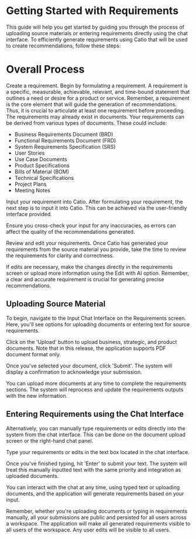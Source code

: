 # Getting Started with Requirements
This guide will help you get started by guiding you through the process of uploading source materials or entering requirements directly using the chat interface. To efficiently generate requirements using Catio that will be used to create recommendations, follow these steps:

# Overall Process
Create a requirement. Begin by formulating a requirement. A requirement is a specific, measurable, achievable, relevant, and time-bound statement that outlines a need or desire for a product or service. Remember, a requirement is the core element that will guide the generation of recommendations. Thus, it is crucial to articulate at least one requirement before proceeding. The requirements may already exist in documents. Your requirements can be derived from various types of documents. These could include:

- Business Requirements Document (BRD)
- Functional Requirements Document (FRD)
- System Requirements Specification (SRS)
- User Stories
- Use Case Documents
- Product Specifications
- Bills of Material (BOM)
- Technical Specifications
- Project Plans
- Meeting Notes


Input your requirement into Catio. After formulating your requirement, the next step is to input it into Catio. This can be achieved via the user-friendly interface provided. 

Ensure you cross-check your input for any inaccuracies, as errors can affect the quality of the recommendations generated.

Review and edit your requirements. Once Catio has generated your requirements from the source material you provide, take the time to review the requirements for clarity and correctness. 

If edits are necessary, make the changes directly in the requirements screen or upload more information using the Edit with AI option. Remember, a clear and accurate requirement is crucial for generating precise recommendations.


## Uploading Source Material
To begin, navigate to the Input Chat Interface on the Requirements screen. Here, you'll see options for uploading documents or entering text for source requirements.

Click on the 'Upload' button to upload business, strategic, and product documents. Note that in this release, the application supports PDF document format only.

Once you've selected your document, click 'Submit'. The system will display a confirmation to acknowledge your submission.

You can upload more documents at any time to complete the requirements sections. The system will reprocess and update the requirements outputs with the new information.


## Entering Requirements using the Chat Interface
Alternatively, you can manually type requirements or edits directly into the system from the chat interface. This can be done on the document upload screen or the right-hand chat panel.

Type your requirements or edits in the text box located in the chat interface.

Once you've finished typing, hit 'Enter' to submit your text. The system will treat this manually inputted text with the same priority and integration as uploaded documents.

You can interact with the chat at any time, using typed text or uploading documents, and the application will generate requirements based on your input.


Remember, whether you're uploading documents or typing in requirements manually, all your submissions are public and persisted for all users across a workspace. The application will make all generated requirements visible to all users of the workspace. Any user edits will be visible to all users.

